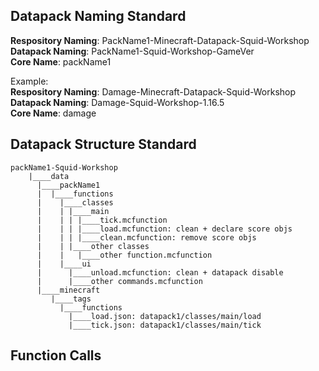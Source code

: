 ## Datapack Naming Standard
**Respository Naming**: PackName1-Minecraft-Datapack-Squid-Workshop\
**Datapack Naming**: PackName1-Squid-Workshop-GameVer\
**Core Name**: packName1

Example:\
**Respository Naming**: Damage-Minecraft-Datapack-Squid-Workshop\
**Datapack Naming**: Damage-Squid-Workshop-1.16.5\
**Core Name**: damage

## Datapack Structure Standard
    packName1-Squid-Workshop
        |____data
          |____packName1
          |  |____functions
          |    |____classes
          |    | |____main
          |    | | |____tick.mcfunction
          |    | | |____load.mcfunction: clean + declare score objs
          |    | | |____clean.mcfunction: remove score objs
          |    | |____other classes
          |    |   |____other function.mcfunction
          |    |____ui
          |      |____unload.mcfunction: clean + datapack disable
          |      |____other commands.mcfunction
          |____minecraft
             |____tags
               |____functions
                 |____load.json: datapack1/classes/main/load
                 |____tick.json: datapack1/classes/main/tick

## Function Calls
